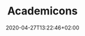 ---
title: "Academicons"
images: # Create a folder in /static/images/tools that has the same name as this current markdown file and place the images there. We only need the file name here. If this is not clear, please refer to existing tools as references.
  - path: academicons-landing.png
categories:
  - Publishing and Sharing
  - Communications
tags:
  - Writing
links:
  - name: academicons
    link: https://jpswalsh.github.io/academicons/
summary: ICONs for academia
features:
platforms:
fields:
plans:
makers: # the makers of the tool
  - name: jpswalsh
    link: https://github.com/jpswalsh
    description:
author:    # the person who submitted this tool to KausalFlow
date: 2020-04-27T13:22:46+02:00
draft: false
---